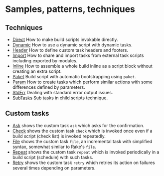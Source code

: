 # Samples, patterns, techniques

## Techniques

- [Direct](Direct) How to make build scripts invokable directly.
- [Dynamic](Dynamic) How to use a dynamic script with dynamic tasks.
- [Header](Header) How to define custom task headers and footers.
- [Import](Import) How to share and import tasks from external task scripts including exported by modules.
- [Inline](Inline) How to assemble a whole build inline as a script block without creating an extra script.
- [Paket](Paket) Build script with automatic bootstrapping using `paket`.
- [Param](Param) How to create tasks which perform similar actions with some differences defined by parameters.
- [StdErr](StdErr) Dealing with standard error output issues.
- [SubTasks](SubTasks) Sub tasks in child scripts technique.

## Custom tasks

- [Ask](Ask) shows the custom task `ask` which asks for the confirmation.
- [Check](Check) shows the custom task `check` which is invoked once even if a build script (check list) is invoked repeatedly.
- [File](File) shows the custom task `file`, an incremental task with simplified syntax, somewhat similar to Rake's `file`.
- [Repeat](Repeat) shows the custom task `repeat` which is invoked periodically in a build script (schedule) with such tasks.
- [Retry](Retry) shows the custom task `retry` which retries its action on failures several times depending on parameters.
